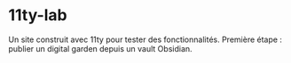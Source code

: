 # 11ty-lab

Un site construit avec 11ty pour tester des fonctionnalités. Première étape : publier un digital garden depuis un vault Obsidian.
